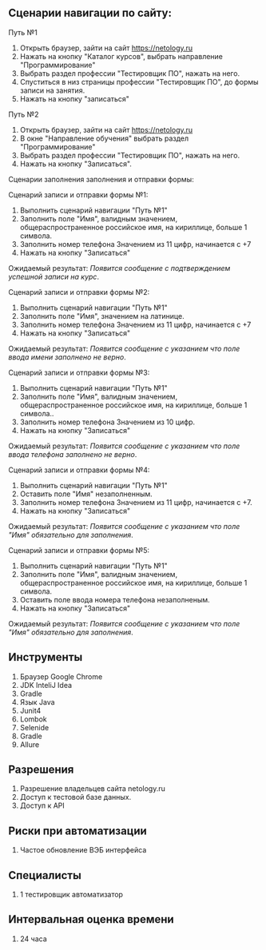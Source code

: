 ## Сценарии навигации по сайту:
Путь №1    
1. Открыть браузер, зайти на сайт https://netology.ru
2. Нажать на кнопку "Каталог курсов", выбрать направление "Программирование"
3. Выбрать раздел профессии "Тестировщик ПО", нажать на него.
4. Спуститься в низ страницы профессии "Тестировщик ПО", до формы записи на занятия.
5. Нажать на кнопку "записаться"

Путь №2
1. Открыть браузер, зайти на сайт https://netology.ru
2. В окне "Направление обучения" выбрать раздел "Программирование"
3. Выбрать раздел профессии "Тестировщик ПО", нажать на него.
4. Нажать на кнопку "Записаться".

Сценарии заполнения заполнения и отправки формы:

Сценарий записи и отправки формы №1:
1. Выполнить сценарий навигации "Путь №1"
2. Заполнить поле "Имя", валидным значением, общераспространенное российское имя, на кириллице, больше 1 символа.
3. Заполнить номер телефона Значением из 11 цифр, начинается с +7
4. Нажать на кнопку "Записаться"

Ожидаемый результат: *Появится сообщение с подтверждением успешной записи на курс*.

Сценарий записи и отправки формы №2:
1. Выполнить сценарий навигации "Путь №1"
2. Заполнить поле "Имя", значением на латинице.
3. Заполнить номер телефона Значением из 11 цифр, начинается с +7
4. Нажать на кнопку "Записаться"

Ожидаемый результат: *Появится сообщение c указанием что поле ввода имени заполнено не верно*.


Сценарий записи и отправки формы №3:
1. Выполнить сценарий навигации "Путь №1"
2. Заполнить поле "Имя", валидным значением, общераспространенное российское имя, на кириллице, больше 1 символа..
3. Заполнить номер телефона Значением из 10 цифр.
4. Нажать на кнопку "Записаться"

Ожидаемый результат: *Появится сообщение c указанием что поле ввода телефона заполнено не верно*.


Сценарий записи и отправки формы №4:
1. Выполнить сценарий навигации "Путь №1"
2. Оставить поле "Имя" незаполненным.
3. Заполнить номер телефона Значением из 11 цифр, начинается с +7.
4. Нажать на кнопку "Записаться"

Ожидаемый результат: *Появится сообщение c указанием что поле "Имя" обязательно для заполнения*.


 Сценарий записи и отправки формы №5:
1. Выполнить сценарий навигации "Путь №1"
2. Заполнить поле "Имя", валидным значением, общераспространенное российское имя, на кириллице, больше 1 символа.
3. Оставить поле ввода номера телефона незаполненым.
4. Нажать на кнопку "Записаться"

Ожидаемый результат: *Появится сообщение c указанием что поле "Имя" обязательно для заполнения*.

## Инструменты

1. Браузер Google Chrome
2. JDK InteliJ Idea
3. Gradle
4. Язык Java
5. Junit4
6. Lombok
7. Selenide
8. Gradle
9. Allure

## Разрешения

1. Разрешение владельцев сайта netology.ru
2. Доступ к тестовой базе данных.
3. Доступ к API


## Риски при автоматизации
1. Частое обновление ВЭБ интерфейса

## Специалисты

1. 1 тестировщик автоматизатор

## Интервальная оценка времени

1. 24 часа

